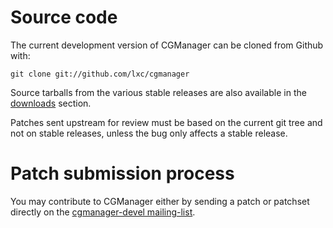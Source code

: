 # Source code
The current development version of CGManager can be cloned from Github with:

    git clone git://github.com/lxc/cgmanager

Source tarballs from the various stable releases are also available in
the [downloads](/cgmanager/downloads/) section.

Patches sent upstream for review must be based on the current git tree
and not on stable releases, unless the bug only affects a stable release.

# Patch submission process
You may contribute to CGManager either by sending a patch or patchset directly
on the [cgmanager-devel mailing-list](https://lists.linuxcontainers.org/listinfo/cgmanager-devel).
